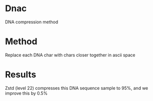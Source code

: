 # Dnac
DNA compression method

# Method
Replace each DNA char with chars closer together in ascii space

# Results
Zstd (level 22) compresses this DNA sequence sample to 95%, and we improve this by 0.5%
